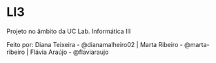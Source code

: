 # LI3
Projeto no âmbito da UC Lab. Informática III

Feito por:
Diana Teixeira - @dianamalheiro02 |
Marta Ribeiro - @marta-ribeiro |
Flávia Araújo - @flaviaraujo
